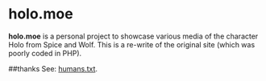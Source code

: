 # holo.moe
**holo.moe** is a personal project to showcase various media of the character Holo from Spice and Wolf.
This is a re-write of the original site (which was poorly coded in PHP).

##thanks
See: [humans.txt](build/files/misc/humans.txt).